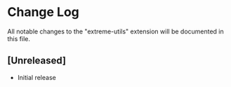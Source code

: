 # Change Log

All notable changes to the "extreme-utils" extension will be documented in this file.

## [Unreleased]

- Initial release
